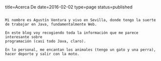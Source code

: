 title=Acerca De
date=2016-02-02
type=page
status=published
~~~~~~

Mi nombre es Agustín Ventura y vivo en Sevilla, donde tengo la suerte de trabajar en Java, fundamentalmente Web.

En este blog voy recogiendo toda la información que me parece interesante sobre
programación (casi todo Java, claro).

En lo personal, me encantan los animales (tengo un gato y una perra), hacer deporte y salir con la moto.
